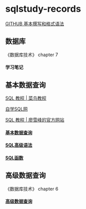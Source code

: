 # sqlstudy-records

[GITHUB 基本撰写和格式语法](https://docs.github.com/cn/github/writing-on-github/basic-writing-and-formatting-syntax)

数据库
---
《数据库技术》 chapter 7

#### 学习笔记

基本数据查询
---

[SQL 教程 | 菜鸟教程](https://www.runoob.com/sql/sql-tutorial.html)

[自学SQL网](http://xuesql.cn/)

[SQL 教程 | 廖雪峰的官方网站](https://www.liaoxuefeng.com/wiki/1177760294764384)

#### [基本数据查询](https://github.com/penny-glo/sqlstudy-records/blob/main/%E5%9F%BA%E6%9C%AC%E6%95%B0%E6%8D%AE%E6%9F%A5%E8%AF%A2.md)

#### [SQL高级语法](https://github.com/penny-glo/sqlstudy-records/blob/main/SQL%E9%AB%98%E7%BA%A7%E8%AF%AD%E6%B3%95.md)

#### [SQL函数](https://github.com/penny-glo/sqlstudy-records/blob/main/SQL%E5%87%BD%E6%95%B0.md)

高级数据查询
---
《数据库技术》 chapter 6

#### [高级数据查询](https://github.com/penny-glo/sqlstudy-records/blob/main/%E9%AB%98%E7%BA%A7%E6%95%B0%E6%8D%AE%E6%9F%A5%E8%AF%A2.md)
